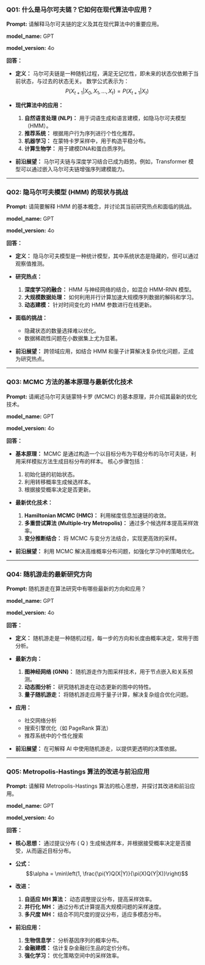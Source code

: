 ### Q01: 什么是马尔可夫链？它如何在现代算法中应用？

**Prompt:** 请解释马尔可夫链的定义及其在现代算法中的重要应用。

**model_name:** GPT

**model_version:** 4o

**回答：**
- **定义：**
  马尔可夫链是一种随机过程，满足无记忆性，即未来的状态仅依赖于当前状态，与过去的状态无关。
  数学公式表示为：
  $$P(X_{t+1}|X_0, X_1, ..., X_t) = P(X_{t+1}|X_t)$$
  
- **现代算法中的应用：**
  1. **自然语言处理 (NLP)：** 用于词语生成和语言建模，如隐马尔可夫模型（HMM）。
  2. **推荐系统：** 根据用户行为序列进行个性化推荐。
  3. **机器学习：** 在蒙特卡罗采样中，用于构造平稳分布。
  4. **计算生物学：** 用于建模DNA和蛋白质序列。

- **前沿展望：**
  马尔可夫链与深度学习结合已成为趋势。例如，Transformer 模型可以通过嵌入马尔可夫链增强序列建模能力。

---

### Q02: 隐马尔可夫模型 (HMM) 的现状与挑战

**Prompt:** 请简要解释 HMM 的基本概念，并讨论其当前研究热点和面临的挑战。

**model_name:** GPT

**model_version:** 4o

**回答：**
- **定义：**
  隐马尔可夫模型是一种统计模型，其中系统状态是隐藏的，但可以通过观察值推测。

- **研究热点：**
  1. **深度学习的融合：** HMM 与神经网络的结合，如混合 HMM-RNN 模型。
  2. **大规模数据处理：** 如何利用并行计算加速大规模序列数据的解码和学习。
  3. **动态建模：** 针对时间变化的 HMM 参数进行在线更新。

- **面临的挑战：**
  - 隐藏状态的数量选择难以优化。
  - 数据稀疏性问题在小数据集上尤为显著。

- **前沿展望：**
  跨领域应用，如结合 HMM 和量子计算解决复杂优化问题，正成为研究热点。

---

### Q03: MCMC 方法的基本原理与最新优化技术

**Prompt:** 请阐述马尔可夫链蒙特卡罗 (MCMC) 的基本原理，并介绍其最新的优化技术。

**model_name:** GPT

**model_version:** 4o

**回答：**
- **基本原理：**
  MCMC 是通过构造一个以目标分布为平稳分布的马尔可夫链，利用采样模拟方法生成目标分布的样本。
  核心步骤包括：
  1. 初始化链的初始状态。
  2. 利用转移概率生成候选样本。
  3. 根据接受概率决定是否更新。

- **最新优化技术：**
  1. **Hamiltonian MCMC (HMC)：** 利用梯度信息加速链的收敛。
  2. **多重尝试算法 (Multiple-try Metropolis)：** 通过多个候选样本提高采样效率。
  3. **变分推断结合：** 将 MCMC 与变分方法结合，实现更高效的采样。

- **前沿展望：**
  利用 MCMC 解决高维概率分布问题，如强化学习中的策略优化。

---

### Q04: 随机游走的最新研究方向

**Prompt:** 随机游走在算法研究中有哪些最新的方向和应用？

**model_name:** GPT

**model_version:** 4o

**回答：**
- **定义：**
  随机游走是一种随机过程，每一步的方向和长度由概率决定，常用于图分析。

- **最新方向：**
  1. **图神经网络 (GNN)：** 随机游走作为图采样技术，用于节点嵌入和关系预测。
  2. **动态图分析：** 研究随机游走在动态更新的图中的特性。
  3. **量子随机游走：** 将随机游走应用于量子计算，解决复杂组合优化问题。

- **应用：**
  - 社交网络分析
  - 搜索引擎优化（如 PageRank 算法）
  - 推荐系统中的个性化搜索

- **前沿展望：**
  在可解释 AI 中使用随机游走，以提供更透明的决策依据。

---

### Q05: Metropolis-Hastings 算法的改进与前沿应用

**Prompt:** 请解释 Metropolis-Hastings 算法的核心思想，并探讨其改进和前沿应用。

**model_name:** GPT

**model_version:** 4o

**回答：**
- **核心思想：**
  通过提议分布 \( Q \) 生成候选样本，并根据接受概率决定是否接受，从而逼近目标分布。

- **公式：**
  $$\alpha = \min\left(1, \frac{\pi(Y)Q(X|Y)}{\pi(X)Q(Y|X)}\right)$$
  
- **改进：**
  1. **自适应 MH 算法：** 动态调整提议分布，提高采样效率。
  2. **并行化 MH：** 通过分布式计算提高大规模问题的采样速度。
  3. **多尺度 MH：** 结合不同尺度的提议分布，适应多模态分布。

- **前沿应用：**
  1. **生物信息学：** 分析基因序列的概率分布。
  2. **金融建模：** 估计复杂金融衍生品的定价分布。
  3. **强化学习：** 优化策略空间中的采样效率。